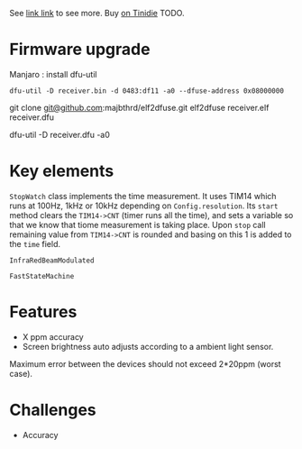 See [link link](http://) to see more.
Buy [on Tinidie](http://) TODO.

# Firmware upgrade
Manjaro : install dfu-util

```
dfu-util -D receiver.bin -d 0483:df11 -a0 --dfuse-address 0x08000000
```

git clone git@github.com:majbthrd/elf2dfuse.git
elf2dfuse receiver.elf receiver.dfu

dfu-util -D receiver.dfu -a0

# Key elements
```StopWatch``` class implements the time measurement. It uses TIM14 which runs at 100Hz, 1kHz or 10kHz depending on ```Config.resolution```. Its ```start``` method clears the ```TIM14->CNT``` (timer runs all the time), and sets a variable so that we know that tiome measurement is taking place. Upon ```stop``` call remaining value from ```TIM14->CNT``` is rounded and basing on this 1 is added to the ```time``` field.

```InfraRedBeamModulated```

```FastStateMachine```


# Features
* X ppm accuracy
* Screen brightness auto adjusts according to a ambient light sensor.

Maximum error between the devices should not exceed 2*20ppm (worst case).

# Challenges
* Accuracy